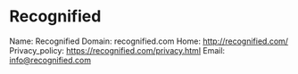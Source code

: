 
# Recognified

Name: Recognified
Domain: recognified.com
Home: http://recognified.com/
Privacy_policy: https://recognified.com/privacy.html
Email: info@recognified.com
